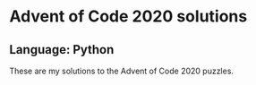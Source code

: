 # Advent of Code 2020 solutions
## Language: Python

These are my solutions to the Advent of Code 2020 puzzles.
